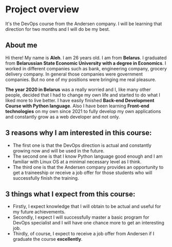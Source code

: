 # Project overview
It's the DevOps course from the Andersen company. I will be learning that direction for two months and I will do be my best.

## About me
Hi there! My name is **Aleh**. I am 26 years old. I am from **Belarus**. I graduated from **Belarussian State Economic University with a degree in Economics**. I worked in different companies such as bank, engineering company, grocery delivery company. In general those companies were government companies. But no one of my positions were bringing me real pleasure.  

**The year 2020 in Belarus** was a really worried and I, like many other people, decided that I had to change my own life and started to do what I liked more to live better. I have easily finished **Back-end Development Course with Python language**. Also I have been learning **Front-end technologies** on my own since 2021 to fully develop my own applications and constantly grow as a web developer and not only.

## 3 reasons why I am interested in this course:
* The first one is that the DevOps direction is actual and constantly growing now and will be used in the future. 
* The second one is that I know Python language good enough and I am familiar with Linux OS at a minimal necessary level as I think.
* The third one is that the Andersen company provides an opportunity to get a traineeship or receive a job offer for those students who will successfully finish the training.

## 3 things what I expect from this course:
* Firstly, I expect knowledge that I will obtain to be actual and useful for my future achievements. 
* Secondly, I expect I will successfully master a basic program for DevOps specialist and I will have one chance more to get an interesting job.
* Thirdly, of course, I expect to receive a job offer from Andersen if I graduate the course **excellently**.
